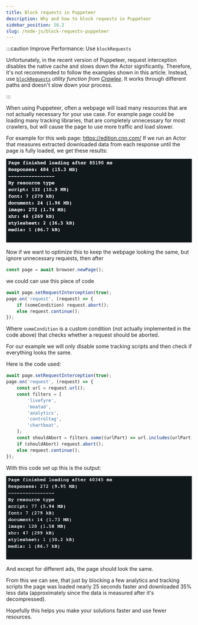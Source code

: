 ```yaml
---
title: Block requests in Puppeteer
description: Why and how to block requests in Puppeteer
sidebar_position: 16.2
slug: /node-js/block-requests-puppeteer
---
```


:::caution Improve Performance: Use `blockRequests`

Unfortunately, in the recent version of Puppeteer, request interception disables the native cache and slows down the Actor significantly. Therefore, it's not recommended to follow the examples shown in this article. Instead, use [<code>blockRequests</code>](https://crawlee.dev/api/puppeteer-crawler/namespace/puppeteerUtils#BlockRequestsOptions) _utility function from_ [_Crawlee_](https://crawlee.dev). It works through different paths and doesn't slow down your process.

:::

When using Puppeteer, often a webpage will load many resources that are not actually necessary for your use case. For example page could be loading many tracking libraries, that are completely unnecessary for most crawlers, but will cause the page to use more traffic and load slower.

For example for this web page: <https://edition.cnn.com/>
If we run an Actor that measures extracted downloaded data from each response until the page is fully loaded, we get these results:

![Actor loading](./images/actor-load.png)


Now if we want to optimize this to keep the webpage looking the same, but ignore unnecessary requests, then after

```js
const page = await browser.newPage();
```

we could can use this piece of code

```js
await page.setRequestInterception(true);
page.on('request', (request) => {
    if (someCondition) request.abort();
    else request.continue();
});
```

Where `someCondition` is a custom condition (not actually implemented in the code above) that checks whether a request should be aborted.

For our example we will only disable some tracking scripts and then check if everything looks the same.

Here is the code used:

```js
await page.setRequestInterception(true);
page.on('request', (request) => {
    const url = request.url();
    const filters = [
        'livefyre',
        'moatad',
        'analytics',
        'controltag',
        'chartbeat',
    ];
    const shouldAbort = filters.some((urlPart) => url.includes(urlPart));
    if (shouldAbort) request.abort();
    else request.continue();
});
```

With this code set up this is the output:

![Improved Actor loading](./images/improved-actor-loading.png)


And except for different ads, the page should look the same.

From this we can see, that just by blocking a few analytics and tracking scripts the page was loaded nearly 25 seconds faster and downloaded 35% less data (approximately since the data is measured after it's decompressed).

Hopefully this helps you make your solutions faster and use fewer resources.

